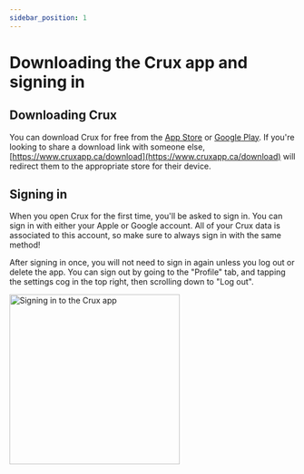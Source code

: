 ```yaml
---
sidebar_position: 1
---
```


# Downloading the Crux app and signing in

## Downloading Crux

You can download Crux for free from the [App Store](https://apps.apple.com/ca/app/climbwithcrux/id6448704757) or [Google Play](https://play.google.com/store/apps/details?id=ca.cruxapp.twa). If you're looking to share a download link with someone else, [https://www.cruxapp.ca/download](https://www.cruxapp.ca/download) will redirect them to the appropriate store for their device.

## Signing in

When you open Crux for the first time, you'll be asked to sign in. You can sign in with either your Apple or Google account. All of your Crux data is associated to this account, so make sure to always sign in with the same method!

After signing in once, you will not need to sign in again unless you log out or delete the app. You can sign out by going to the "Profile" tab, and tapping the settings cog in the top right, then scrolling down to "Log out".

<img src="/img/login.png" alt="Signing in to the Crux app" width="300px" />
